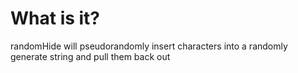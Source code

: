 # What is it?
randomHide will pseudorandomly insert characters into a randomly generate string and pull them back out

